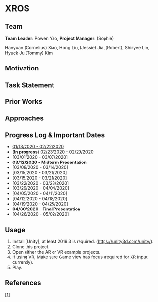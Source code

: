 # XROS
## Team
**Team Leader**: Powen Yao, **Project Manager**: (Sophie)

Hanyuan (Cornelius) Xiao, Hong Liu, (Jessie) Jia, (Robert), Shinyee Lin, Hyuck Ju (Tommy) Kim

## Motivation

## Task Statement

## Prior Works

## Approaches

## Progress Log & Important Dates
* [01/13/2020 - 02/22/2020](blog/log_02_20_20.html)
* (**In progress**) [02/23/2020 - 02/29/2020]()
* [03/01/2020 - 03/07/2020]
* **03/12/2020 - Midterm Presentation**
* [03/08/2020 - 03/14/2020]
* [03/15/2020 - 03/21/2020]
* [03/15/2020 - 03/21/2020]
* [03/22/2020 - 03/28/2020]
* [03/29/2020 - 04/04/2020]
* [04/05/2020 - 04/11/2020]
* [04/12/2020 - 04/18/2020]
* [04/19/2020 - 04/25/2020]
* **04/30/2020 - Final Presentation**
* [04/26/2020 - 05/02/2020]

## Usage
1. Install [Unity], at least 2019.3 is required. (https://unity3d.com/unity/).
2. Clone this project.
3. Open either the AR or VR example projects.
5. If using VR, Make sure Game view has focus (required for XR Input currently).
6. Play.

## References
[[1]]() 
